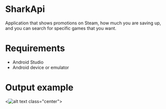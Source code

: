 # SharkApi

Application that shows promotions on Steam, how much you are saving up, and you can search for specific games that you want.

# Requirements

* Android Studio
* Android device or emulator

# Output example

<![alt text](../master/app/src/main/res/drawable/screenshot.PNG) class="center">
